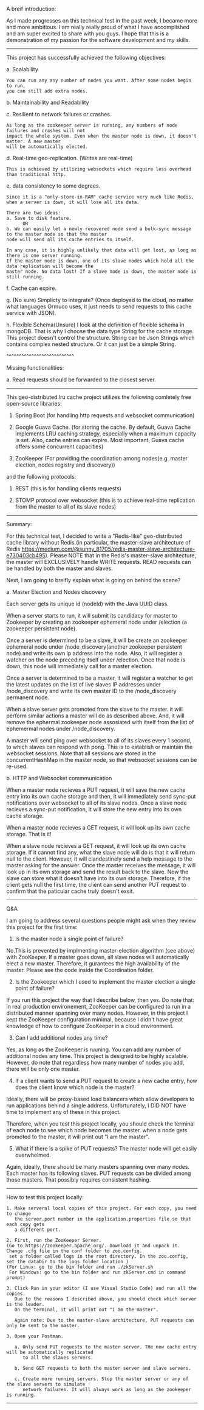 A breif introduction:

   As I made progresses on this technical test in the past week, I became more and more ambitious.
I am really really proud of what I have accomplished and am super excited to share with you guys.
I hope that this is a demonstration of my passion for the software development and my skills.

*******************************************************************************************

This project has successfully achieved the following objectives:

a. Scalability

    You can run any any number of nodes you want. After some nodes begin to run,
    you can still add extra nodes. 

b. Maintainability and Readability

c. Resilient to network failures or crashes.

    As long as the zookeeper server is running, any numbers of node failures and crashes will not
    impact the whole system. Even when the master node is down, it doesn't matter. A new master
    will be automatically elected.

d. Real-time geo-replication.  (Writes are real-time)

    This is achieved by utilizing websockets which require less overhead than traditional http.

e. data consistency to some degrees.
    
    Since it is a "only-store-in-RAM" cache service very much like Redis, when a server is down, it will lose all its data.

    There are two ideas:
    a. Save to disk feature.
          OR
    b. We can easily let a newly recovered node send a bulk-sync message to the master node so that the master
    node will send all its cache entries to itself.

    In any case, it is highly unlikely that data will get lost, as long as there is one server running.
    If the master node is down, one of its slave nodes which hold all the data replication will become the 
    master node. No data lost! If a slave node is down, the master node is still running.

f. Cache can expire.

g. (No sure) Simplicty to integrate?
(Once deployed to the cloud, no matter what languages Ormuco uses, it just needs to send 
requests to this cache service with JSON).

h. Flexible Schema(Unsure)
I look at the definition of flexible schema in mongoDB. That is why I choose the data type String for the cache storage.
This project doesn't control the structure. String can be Json Strings which contains complex nested
structure. Or it can just be a simple String.

^^^^^^^^^^^^^^^^^^^^^^^^^^^

Missing functionalities:

a. Read requests should be forwarded to the closest server.
   

**********************************************************************************************************************
This geo-distributed lru cache project utilizes the following comletely free open-source libraries:

1. Spring Boot 
(for handling http requests and websocket communication)

2. Google Guava Cache. 
(for storing the cache. By default, Guava Cache implements LRU caching strategy, especially
when a maximum capacity is set. Also, cache entries can expire. Most important, Guava cache
offers some concurrent capacities)

3. ZooKeeper
(For providing the coordination among nodes(e.g. master election, nodes registry and discovery))

and the following protocols: 

1. REST (this is for handling clients requests)

2. STOMP protocol over websocket (this is to achieve real-time replication from the master to all of its slave nodes)

******************************************************************************************************************************
Summary:

  For this technical test, I decided to write a "Redis-like" geo-distributed cache library
without Redis.(in particular, the master-slave architecture of Redis https://medium.com/@sunny_81705/redis-master-slave-architecture-e730403cb495). Please NOTE that in the Redis's master-slave architecture, 
the master will EXCLUSIVELY handle WRITE requests. READ requests can be handled by both the master and slaves.

  Next, I am going to breifly explain what is going on behind the scene?

  a. Master Election and Nodes discovery

  Each server gets its unique id (nodeId) with the Java UUID class.

  When a server starts to run, it will submit its candidacy for master to Zookeeper by creating an zookeeper ephemeral node under 
  /election (a zookeeper persistent node). 
  
  Once a server is determined to be a slave,  it will be create an zookeeper ephemeral node under /node_discovery(another zookeeper persistent node) and write its own ip address into the node. Also, it will register a watcher on the node preceding itself under /election. Once that node is down, this node will immediately call for a master election. 
  
  Once a server is determined to be a master, it will register a watcher to get the latest updates on the list of live slaves IP addresses under /node_discovery and write its own master ID to the /node_discovery permanent node.

  When a slave server gets promoted from the slave to the master. it will perform similar actions a master will do as described above.
  And, it will remove the ephermal zookeeper node assosiated with itself from the list of ephemermal nodes under /node_discovery.

  A master will send ping over websocket to all of its slaves every 1 second, to which slaves can respond with pong. This is to establish or maintain the websocket sessions. Note that all sessions are stored in the concurrentHashMap in the master node, so that websocket sessions can be re-used.

  b. HTTP and Websocket commmunication

  When a master node recieves a PUT request, it will save the new cache entry into its own cache storage and
  then, it will immediately send sync-put notifications over websocket to all of its slave nodes. Once a
  slave node recieves a sync-put notification, it will store the new entry into its own cache storage.

  When a master node recieves a GET request, it will look up its own cache storage. That is it!

  When a slave node recieves a GET request, it will look up its own cache storage. If it cannot find any,
  what the slave node will do is that it will return null to the client. However, it will clandestinely
  send a help message to the master asking for the answer. Once the master receives the message, it will
  look up in its own storage and send the result back to the slave. Now the slave can store what it doesn't
  have into its own storage. Therefore, if the client gets null the first time, the client can send another
  PUT request to confirm that the paticular cache truly doesn't exsit.

******************************************************************************************************************************
 Q&A

  I am going to address several questions people might ask when they review this project for the first time:

  1. Is the master node a single point of failure?

   No.This is prevented by implmenting master-election algorithm (see above) with ZooKeeper. If a master goes down,
   all slave nodes will automatically elect a new master. Therefore, it gurantees the high availability of the master.
   Please see the code inside the Coordination folder.

  2. Is the Zookeeper which I used to implement the master election a single point of failure?

   If you run this project the way that I describe below, then yes. Do note that: in real production environement, 
   ZooKeeper can be configured to run in a distributed manner spanning over many nodes. However, in this project
   I kept the ZooKeeper configuration minimal, because I didn't have great knowledge of how to configure 
   ZooKeeper in a cloud environment.

  3. Can I add additional nodes any time?

   Yes, as long as the ZooKeeper is ruuning. You can add any number of additional nodes any time. This project
   is designed to be highly scalable. However, do note that regardless how many number of nodes you add, there
   will be only one master.

  4. If a client wants to send a PUT request to create a new cache entry, how does the client know which node
   is the master?

   Ideally, there will be proxy-based load balancers which allow developers to run applications behind a single
   address. Unfortunately, I DID NOT have time to implement any of these in this project.

   Therefore, when you test this project locally, you should check the terminal of each node to see which node
   becomes the master. when a node gets promoted to the master, it will print out "I am the master".

  5. What if there is a spike of PUT requests? The master node will get easily overwhelmed.

   Again, ideally, there should be many masters spanning over many nodes. Each master has its following slaves. 
   PUT requests can be divided among those masters. That possibly requires consistent hashing. 


******************************************************************************************************

How to test this project locally:
    
    1. Make serveral local copies of this project. For each copy, you need to change
       the server.port number in the application.properties file so that each copy gets
       a different port.

    2. First, run the ZooKeeper Server. 
    (Go to https://zookeeper.apache.org/. Download it and unpack it. Change .cfg file in the conf folder to zoo.config.
     set a folder called logs in the root directory. In the zoo.config, set the dataDir to the logs folder location )
    (For Linux: go to the bin folder and run ./zkServer.sh
     For Windows: go to the bin folder and run zkServer.cmd in command prompt)

    3. Click Run in your editor (I use Visual Studio Code) and run all the copies.
       Due to the reasons I described above, you should check which server is the leader.
       On the terminal, it will print out "I am the master".

       Again note: Due to the master-slave architecture, PUT requests can only be sent to the master. 
       
    3. Open your Postman.

       a. Only send PUT requests to the master server. THe new cache entry will be automatically replicated
          to all the slaves servers.

       b. Send GET requests to both the master server and slave servers.

       c. Create more running servers. Stop the master server or any of the slave servers to simulate
          network failures. It will always work as long as the zookeeper is running.


********************************************************************************************************















